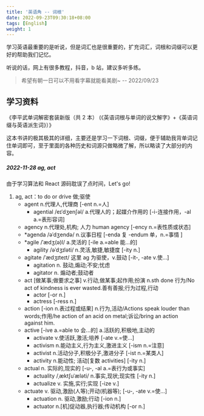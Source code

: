 ```yaml
---
title: '英语角 -- 词根'
date: 2022-09-23T09:30:18+08:00
tags: [English]
weight: 1
---
```


学习英语最重要的是听说，但是词汇也是很重要的，扩充词汇，词根和词缀可以更好的帮助我们记忆。

听说的话，网上有很多教程，抖音，b 站，建议多听多练。

> 希望有朝一日可以不用看字幕就能看美剧~ -- 2022/09/23

## 学习资料

《李平武单词解密套装新版（共 2 本） (《英语词根与单词的说文解字》+《英语词缀与英语派生词》）》

这本书讲的极其极其的详细，主要还是学习一下词根、词缀，便于辅助我背单词记住单词即可，至于里面的各种历史和词源只做略微了解，所以略读了大部分的内容。

##### 2022-11-28 ag, act

由于学习算法和 React 源码耽误了点时间，Let's go!

1. ag, act：to do or drive 做;驱使
   - agent n.代理人,代理商 [-ent n.=人]
     - agential /eɪˈdʒenʃəl/ a.代理人的；起媒介作用的 [-i-连接作用，-al a.=表形容词]
   - agency n.代理处,机构; 人力 human agency [-ency n.=表性质或状态]
   - \*agenda /əˈdʒendə/ n.议事日程 [-enda 复 -endum 单，n.=事情 ]
   - \*agile /ˈædʒ(ə)l/ a.灵活的 [-ile a.=able 能...的]
     - agility /əˈdʒɪləti/ n.灵活,敏捷,敏捷度 [-ity n.]
   - agitate /ˈædʒɪteɪt/ 这里 ag 为驱使，v.鼓动 [-it-, -ate v.使...]
     - agitation n. 鼓动,煽动;不安;忧虑
     - agitator n. 煽动者;鼓动者
   - act [做某事;做要求之事] v.行动,做某事;起作用;扮演 n.sth done 行为/No act of kindness is ever wasted.善有善报;行为过程,行动
     - actor [-or n.]
     - actress [-ress n.]
   - action [-ion n.表过程或结果] n.行为,活动/Actions speak louder than words;作用/he action of an acid on metal;诉讼/bring an action against him.
   - active [-ive a.=able to 会...的] a.活跃的,积极地,主动的
     - activate v.使活跃,激活;培养 [-ate v.=使...]
     - activism n.能动主义,行为主义,激进主义 [-ism n.=注意]
     - activist n.活动分子,积极分子,激进分子 [-ist n.=某类人]
     - activity n.能动性; 活动[复数 activities] [-ity n.]
   - actual n. 实际的,现实的 [-u-, -al a.=表行为或事实]
     - actuality /ˌæktʃuˈæləti/ n.事实,现状;现实性 [-ity n.]
     - actualize v. 实施,实行;实现 [-ize v.]
   - actuate v. 驱动,激励(人等);开动(机器等); [-u-, -ate v.=使...]
     - actuation n. 驱动,激励;行动 [-ion n.]
     - actuator n.[机]促动器,执行器;传动机构 [-or n.]
